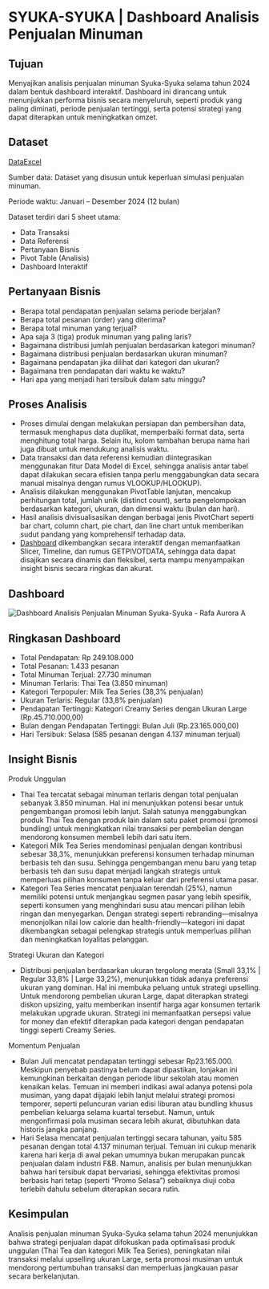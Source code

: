 # SYUKA-SYUKA | Dashboard Analisis Penjualan Minuman

## Tujuan 
Menyajikan analisis penjualan minuman Syuka-Syuka selama tahun 2024 dalam bentuk dashboard interaktif. Dashboard ini dirancang untuk menunjukkan performa bisnis secara menyeluruh, seperti produk yang paling diminati, periode penjualan tertinggi, serta potensi strategi yang dapat diterapkan untuk meningkatkan omzet.

## Dataset
<a href="https://github.com/rafaauroraa/Data-Analisis-Dashboard-Excel/blob/main/Project%20Excel%20-%20Analisis%20Penjualan%20Minuman%20Syukasyuka%20-%20Rafa%20Aurora%20Affariha.xlsx">DataExcel</a>

Sumber data: Dataset yang disusun untuk keperluan simulasi penjualan minuman.

Periode waktu: Januari – Desember 2024 (12 bulan)

Dataset terdiri dari 5 sheet utama:
- Data Transaksi
- Data Referensi
- Pertanyaan Bisnis
- Pivot Table (Analisis)
- Dashboard Interaktif

## Pertanyaan Bisnis 
- Berapa total pendapatan penjualan selama periode berjalan?
- Berapa total pesanan (order) yang diterima?
- Berapa total minuman yang terjual?
- Apa saja 3 (tiga) produk minuman yang paling laris?
- Bagaimana distribusi jumlah penjualan berdasarkan kategori minuman?
- Bagaimana distribusi penjualan berdasarkan ukuran minuman?
- Bagaimana pendapatan jika dilihat dari kategori dan ukuran?
- Bagaimana tren pendapatan dari waktu ke waktu?
- Hari apa yang menjadi hari tersibuk dalam satu minggu?

## Proses Analisis
- Proses dimulai dengan melakukan persiapan dan pembersihan data, termasuk menghapus data duplikat, memperbaiki format data, serta menghitung total harga. Selain itu, kolom tambahan berupa nama hari juga dibuat untuk mendukung analisis waktu.
- Data transaksi dan data referensi kemudian diintegrasikan menggunakan fitur Data Model di Excel, sehingga analisis antar tabel dapat dilakukan secara efisien tanpa perlu menggabungkan data secara manual misalnya dengan rumus VLOOKUP/HLOOKUP).
- Analisis dilakukan menggunakan PivotTable lanjutan, mencakup perhitungan total, jumlah unik (distinct count), serta pengelompokan berdasarkan kategori, ukuran, dan dimensi waktu (bulan dan hari).
- Hasil analisis divisualisasikan dengan berbagai jenis PivotChart seperti bar chart, column chart, pie chart, dan line chart untuk memberikan sudut pandang yang komprehensif terhadap data.
- <a href="https://github.com/rafaauroraa/Data-Analisis-Dashboard-Excel/blob/main/Project%20Excel%20-%20Analisis%20Penjualan%20Minuman%20Syukasyuka%20-%20Rafa%20Aurora%20Affariha.xlsx">Dashboard</a> dikembangkan secara interaktif dengan memanfaatkan Slicer, Timeline, dan rumus GETPIVOTDATA, sehingga data dapat disajikan secara dinamis dan fleksibel, serta mampu menyampaikan insight bisnis secara ringkas dan akurat.

## Dashboard
![Dashboard Analisis Penjualan Minuman Syuka-Syuka - Rafa Aurora A](https://github.com/user-attachments/assets/5419bc74-46c5-456c-8360-c71eba5665ae)

## Ringkasan Dashboard
- Total Pendapatan: Rp 249.108.000
- Total Pesanan: 1.433 pesanan
- Total Minuman Terjual: 27.730 minuman
- Minuman Terlaris: Thai Tea (3.850 minuman)
- Kategori Terpopuler: Milk Tea Series (38,3% penjualan)
- Ukuran Terlaris: Regular (33,8% penjualan)
- Pendapatan Tertinggi: Kategori Creamy Series dengan Ukuran Large (Rp.45.710.000,00)
- Bulan dengan Pendapatan Tertinggi: Bulan Juli (Rp.23.165.000,00)
- Hari Tersibuk: Selasa (585 pesanan dengan 4.137 minuman terjual)

## Insight Bisnis
Produk Unggulan
- Thai Tea tercatat sebagai minuman terlaris dengan total penjualan sebanyak 3.850 minuman. Hal ini menunjukkan potensi besar untuk pengembangan promosi lebih lanjut. Salah satunya menggabungkan produk Thai Tea dengan produk lain dalam satu paket promosi (promosi bundling) untuk meningkatkan nilai transaksi per pembelian dengan mendorong konsumen membeli lebih dari satu item.
- Kategori Milk Tea Series mendominasi penjualan dengan kontribusi sebesar 38,3%, menunjukkan preferensi konsumen terhadap minuman berbasis teh dan susu. Sehingga pengembangan menu baru yang tetap berbasis teh dan susu dapat menjadi langkah strategis untuk memperluas pilihan konsumen tanpa keluar dari preferensi utama pasar.
- Kategori Tea Series mencatat penjualan terendah (25%), namun memiliki potensi untuk menjangkau segmen pasar yang lebih spesifik, seperti konsumen yang menghindari susu atau mencari pilihan lebih ringan dan menyegarkan. Dengan strategi seperti rebranding—misalnya menonjolkan nilai low calorie dan health-friendly—kategori ini dapat dikembangkan sebagai pelengkap strategis untuk memperluas pilihan dan meningkatkan loyalitas pelanggan. 

Strategi Ukuran dan Kategori
- Distribusi penjualan berdasarkan ukuran tergolong merata (Small 33,1% | Regular 33,8% | Large 33,2%), menunjukkan tidak adanya preferensi ukuran yang dominan. Hal ini membuka peluang untuk strategi upselling. Untuk mendorong pembelian ukuran Large, dapat diterapkan strategi diskon upsizing, yaitu memberikan insentif harga agar konsumen tertarik melakukan upgrade ukuran. Strategi ini memanfaatkan persepsi value for money dan efektif diterapkan pada kategori dengan pendapatan tinggi seperti Creamy Series.

Momentum Penjualan
- Bulan Juli mencatat pendapatan tertinggi sebesar Rp23.165.000. Meskipun penyebab pastinya belum dapat dipastikan, lonjakan ini kemungkinan berkaitan dengan periode libur sekolah atau momen kenaikan kelas. Temuan ini memberi indikasi awal adanya potensi pola musiman, yang dapat dijajaki lebih lanjut melalui strategi promosi temporer, seperti peluncuran varian edisi liburan atau bundling khusus pembelian keluarga selama kuartal tersebut. Namun, untuk mengonfirmasi pola musiman secara lebih akurat, dibutuhkan data historis jangka panjang.
- Hari Selasa mencatat penjualan tertinggi secara tahunan, yaitu 585 pesanan dengan total 4.137 minuman terjual. Temuan ini cukup menarik karena hari kerja di awal pekan umumnya bukan merupakan puncak penjualan dalam industri F&B. Namun, analisis per bulan menunjukkan bahwa hari tersibuk dapat bervariasi, sehingga efektivitas promosi berbasis hari tetap (seperti “Promo Selasa”) sebaiknya diuji coba terlebih dahulu sebelum diterapkan secara rutin.

## Kesimpulan
Analisis penjualan minuman Syuka-Syuka selama tahun 2024 menunjukkan bahwa strategi penjualan dapat difokuskan pada optimalisasi produk unggulan (Thai Tea dan kategori Milk Tea Series), peningkatan nilai transaksi melalui upselling ukuran Large, serta promosi musiman untuk mendorong pertumbuhan transaksi dan memperluas jangkauan pasar secara berkelanjutan.


